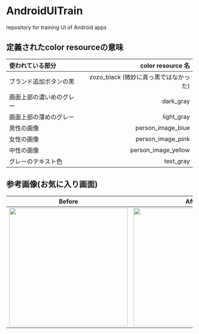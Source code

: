 # AndroidUITrain
repository for training UI of Android apps

## 定義されたcolor resourceの意味
| 使われている部分 | color resource 名 |
|:-----------|------------:|
| ブランド追加ボタンの黒       | zozo_black (微妙に真っ黒ではなかった)        |
| 画面上部の濃いめのグレー     | dark_gray     |
| 画面上部の薄めのグレー        | light_gray        |
| 男性の画像          | person_image_blue          |
| 女性の画像       |  person_image_pink       |
| 中性の画像    |  person_image_yellow     |
| グレーのテキスト色     |  text_gray     |

## 参考画像(お気に入り画面)
| Before | After |
 | -------- | ------ |
| <image src="" width="320">|<image src="https://user-images.githubusercontent.com/77588574/136655394-ac30a752-ce3e-4813-bbc7-9cecdded94b6.png"  width="320"> |